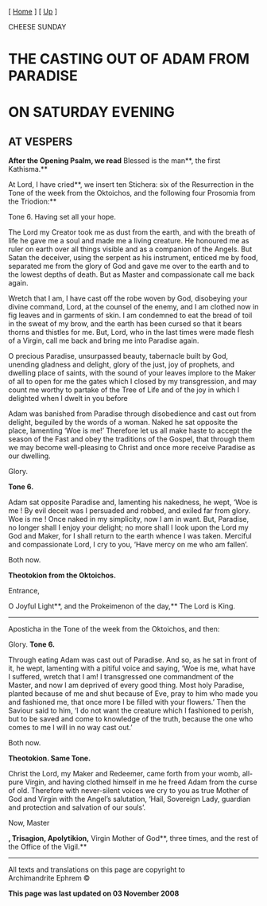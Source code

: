 \[ [Home](index.md) \] \[ [Up](cheese.md) \]

CHEESE SUNDAY

# THE CASTING OUT OF ADAM FROM PARADISE

# ON SATURDAY EVENING  

## AT VESPERS

**After the Opening Psalm, we read** Blessed is the man**, the first
Kathisma.**

At Lord, I have cried**, we insert ten Stichera: six of the Resurrection
in the Tone of the week from the Oktoichos, and the following four
Prosomia from the Triodion:**

Tone 6. Having set all your hope.

The Lord my Creator took me as dust from the earth, and with the breath
of life he gave me a soul and made me a living creature. He honoured me
as ruler on earth over all things visible and as a companion of the
Angels. But Satan the deceiver, using the serpent as his instrument,
enticed me by food, separated me from the glory of God and gave me over
to the earth and to the lowest depths of death. But as Master and
compassionate call me back again.

Wretch that I am, I have cast off the robe woven by God, disobeying your
divine command, Lord, at the counsel of the enemy, and I am clothed now
in fig leaves and in garments of skin. I am condemned to eat the bread
of toil in the sweat of my brow, and the earth has been cursed so that
it bears thorns and thistles for me. But, Lord, who in the last times
were made flesh of a Virgin, call me back and bring me into Paradise
again.

O precious Paradise, unsurpassed beauty, tabernacle built by God,
unending gladness and delight, glory of the just, joy of prophets, and
dwelling place of saints, with the sound of your leaves implore to the
Maker of all to open for me the gates which I closed by my
transgression, and may count me worthy to partake of the Tree of Life
and of the joy in which I delighted when I dwelt in you before

Adam was banished from Paradise through disobedience and cast out from
delight, beguiled by the words of a woman. Naked he sat opposite the
place, lamenting ‘Woe is me\!’ Therefore let us all make haste to accept
the season of the Fast and obey the traditions of the Gospel, that
through them we may become well-pleasing to Christ and once more receive
Paradise as our dwelling.

Glory.

**Tone 6.**

Adam sat opposite Paradise and, lamenting his nakedness, he wept, ‘Woe
is me \! By evil deceit was I persuaded and robbed, and exiled far from
glory. Woe is me \! Once naked in my simplicity, now I am in want. But,
Paradise, no longer shall I enjoy your delight; no more shall I look
upon the Lord my God and Maker, for I shall return to the earth whence I
was taken. Merciful and compassionate Lord, I cry to you, ‘Have mercy on
me who am fallen’.

Both now.

**Theotokion from the Oktoichos.**

Entrance,

O Joyful Light**, and the Prokeimenon of the day,** The Lord is King.
****

Aposticha in the Tone of the week from the Oktoichos, and then:

  
Glory. **Tone 6.**

Through eating Adam was cast out of Paradise. And so, as he sat in front
of it, he wept, lamenting with a pitiful voice and saying, ‘Woe is me,
what have I suffered, wretch that I am\! I transgressed one commandment
of the Master, and now I am deprived of every good thing. Most holy
Paradise, planted because of me and shut because of Eve, pray to him who
made you and fashioned me, that once more I be filled with your
flowers.’ Then the Saviour said to him, ‘I do not want the creature
which I fashioned to perish, but to be saved and come to knowledge of
the truth, because the one who comes to me I will in no way cast out.’

Both now.

**Theotokion. Same Tone.**

Christ the Lord, my Maker and Redeemer, came forth from your womb,
all-pure Virgin, and having clothed himself in me he freed Adam from the
curse of old. Therefore with never-silent voices we cry to you as true
Mother of God and Virgin with the Angel’s salutation, ‘Hail, Sovereign
Lady, guardian and protection and salvation of our souls’.

Now, Master

**, Trisagion, Apolytikion,** Virgin Mother of God**, three times, and
the rest of the Office of the Vigil.**

-----

All texts and translations on this page are copyright to  
Archimandrite Ephrem ©

**This page was last updated on 03 November 2008**

